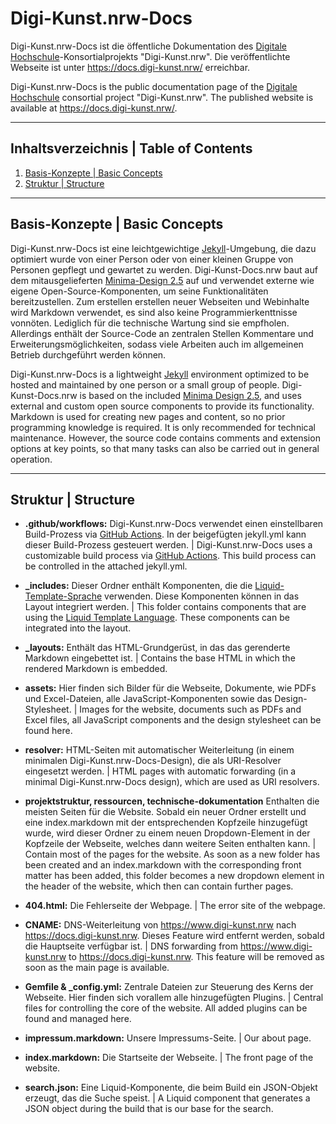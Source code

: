 # Digi-Kunst.nrw-Docs

Digi-Kunst.nrw-Docs ist die öffentliche Dokumentation des [Digitale Hochschule](https://www.dh.nrw/)-Konsortialprojekts "Digi-Kunst.nrw".
Die veröffentlichte Webseite ist unter <https://docs.digi-kunst.nrw/> erreichbar.

Digi-Kunst.nrw-Docs is the public documentation page of the [Digitale Hochschule](https://www.dh.nrw/) consortial project "Digi-Kunst.nrw".
The published website is available at <https://docs.digi-kunst.nrw/>.

----

## Inhaltsverzeichnis | Table of Contents

1. [Basis-Konzepte | Basic Concepts](#basis-konzepte--basic-concepts)
2. [Struktur | Structure](#struktur--structure)

----

## Basis-Konzepte | Basic Concepts

Digi-Kunst.nrw-Docs ist eine leichtgewichtige [Jekyll](https://jekyllrb.com/)-Umgebung, die dazu optimiert wurde von einer Person oder von einer kleinen Gruppe von Personen gepflegt und gewartet zu werden. Digi-Kunst-Docs.nrw baut auf dem mitausgelieferten [Minima-Design 2.5](https://github.com/jekyll/minima/blob/v2.5.0/README.md) auf und verwendet externe wie eigene Open-Source-Komponenten, um seine Funktionalitäten bereitzustellen. Zum erstellen erstellen neuer Webseiten und Webinhalte wird Markdown verwendet, es sind also keine Programmierkenttnisse vonnöten. Lediglich für die technische Wartung sind sie empfholen. Allerdings enthält der Source-Code an zentralen Stellen Kommentare und Erweiterungsmöglichkeiten, sodass viele Arbeiten auch im allgemeinen Betrieb durchgeführt werden können.

Digi-Kunst.nrw-Docs is a lightweight [Jekyll](https://jekyllrb.com/) environment optimized to be hosted and maintained by one person or a small group of people. Digi-Kunst-Docs.nrw is based on the included [Minima Design 2.5](https://github.com/jekyll/minima/blob/v2.5.0/README.md), and uses external and custom open source components to provide its functionality. Markdown is used for creating new pages and content, so no prior programming knowledge is required. It is only recommended for technical maintenance. However, the source code contains comments and extension options at key points, so that many tasks can also be carried out in general operation.

----

## Struktur | Structure

* **.github/workflows:** Digi-Kunst.nrw-Docs verwendet einen einstellbaren Build-Prozess via [GitHub Actions](https://github.com/features/actions). In der beigefügten jekyll.yml kann dieser Build-Prozess gesteuert werden. | Digi-Kunst.nrw-Docs uses a customizable build process via [GitHub Actions](https://github.com/features/actions). This build process can be controlled in the attached jekyll.yml.

* **_includes:** Dieser Ordner enthält Komponenten, die die [Liquid-Template-Sprache](https://shopify.github.io/liquid/basics/introduction/) verwenden. Diese Komponenten können in das Layout integriert werden. | This folder contains components that are using the [Liquid Template Language](https://shopify.github.io/liquid/basics/introduction/). These components can be integrated into the layout.

* **_layouts:** Enthält das HTML-Grundgerüst, in das das gerenderte Markdown eingebettet ist. | Contains the base HTML in which the rendered Markdown is embedded.

* **assets:** Hier finden sich Bilder für die Webseite, Dokumente, wie PDFs und Excel-Dateien, alle JavaScript-Komponenten sowie das Design-Stylesheet. | Images for the website, documents such as PDFs and Excel files, all JavaScript components and the design stylesheet can be found here.

* **resolver:** HTML-Seiten mit automatischer Weiterleitung (in einem minimalen Digi-Kunst.nrw-Docs-Design), die als URI-Resolver eingesetzt werden. | HTML pages with automatic forwarding (in a minimal Digi-Kunst.nrw-Docs design), which are used as URI resolvers.

* **projektstruktur, ressourcen, technische-dokumentation** Enthalten die meisten Seiten für die Website. Sobald ein neuer Ordner erstellt und eine index.markdown mit der entsprechenden Kopfzeile hinzugefügt wurde, wird dieser Ordner zu einem neuen Dropdown-Element in der Kopfzeile der Webseite, welches dann weitere Seiten enthalten kann. | Contain most of the pages for the website. As soon as a new folder has been created and an index.markdown with the corresponding front matter has been added, this folder becomes a new dropdown element in the header of the website, which then can contain further pages.

* **404.html:** Die Fehlerseite der Webpage. | The error site of the webpage.

* **CNAME:** DNS-Weiterleitung von <https://www.digi-kunst.nrw> nach <https://docs.digi-kunst.nrw>. Dieses Feature wird entfernt werden, sobald die Hauptseite verfügbar ist. | DNS forwarding from <https://www.digi-kunst.nrw> to <https://docs.digi-kunst.nrw>. This feature will be removed as soon as the main page is available.

* **Gemfile & _config.yml:** Zentrale Dateien zur Steuerung des Kerns der Webseite. Hier finden sich vorallem alle hinzugefügten Plugins. | Central files for controlling the core of the website. All added plugins can be found and managed here.

* **impressum.markdown:** Unsere Impressums-Seite. | Our about page.

* **index.markdown:** Die Startseite der Webseite. | The front page of the website.

* **search.json:** Eine Liquid-Komponente, die beim Build ein JSON-Objekt erzeugt, das die Suche speist. | A Liquid component that generates a JSON object during the build that is our base for the search.
